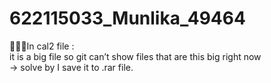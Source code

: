 # 622115033_Munlika_49464

👩🏻‍💻In cal2 file : <br>
  it is a big file so git can’t show files that are this big right now <br>
  -> solve by I save it to .rar file.

